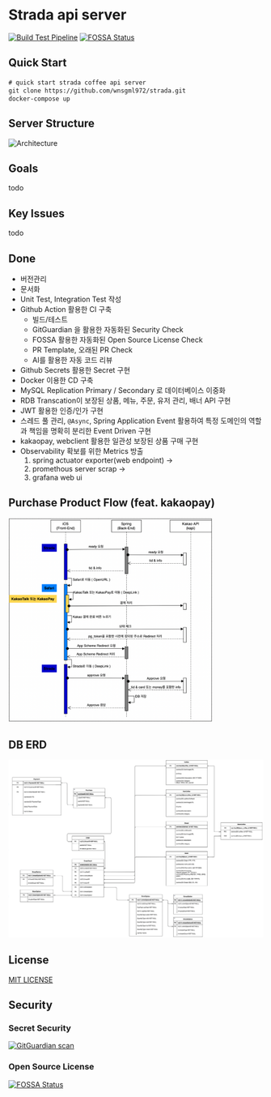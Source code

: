 # Strada api server

[![Build Test Pipeline](https://github.com/Coffee-Street/strada/workflows/build-test-pipeline/badge.svg)](https://github.com/Coffee-Street/strada/actions)
[![FOSSA Status](https://app.fossa.com/api/projects/git%2Bgithub.com%2Fwnsgml972%2Fstrada.svg?type=shield)](https://app.fossa.com/projects/git%2Bgithub.com%2Fwnsgml972%2Fstrada?ref=badge_shield)

## Quick Start

```shell script
# quick start strada coffee api server
git clone https://github.com/wnsgml972/strada.git
docker-compose up
```

## Server Structure
![Architecture](https://user-images.githubusercontent.com/34090998/173180093-2cac0853-676d-4767-bc8d-b5e70f1f0db3.png)


## Goals

todo

## Key Issues

todo

## Done

- 버전관리
- 문서화
- Unit Test, Integration Test 작성
- Github Action 활용한 CI 구축
  - 빌드/테스트
  - GitGuardian 을 활용한 자동화된 Security Check
  - FOSSA 활용한 자동화된 Open Source License Check
  - PR Template, 오래된 PR Check
  - AI를 활용한 자동 코드 리뷰
- Github Secrets 활용한 Secret 구현
- Docker 이용한 CD 구축
- MySQL Replication Primary / Secondary 로 데이터베이스 이중화
- RDB Transcation이 보장된 상품, 메뉴, 주문, 유저 관리, 배너 API 구현
- JWT 활용한 인증/인가 구현
- 스레드 풀 관리, `@Async`, Spring Application Event 활용하여 특정 도메인의 역할과 책임을 명확히 분리한 Event Driven 구현
- kakaopay, webclient 활용한 일관성 보장된 상품 구매 구현
- Observability 확보를 위한 Metrics 방출
  1. spring actuator exporter(web endpoint) →
  2. promethous server scrap →
  3. grafana web ui


## Purchase Product Flow (feat. kakaopay)

<img src = "https://github.com/Coffee-Street/Document/blob/master/assets/purchase_product_flow.png" width="80%" height="80%">

## DB ERD

![ERD](https://github.com/Coffee-Street/Document/blob/master/assets/2022-06-11-strada_erd.png)

## License

[MIT LICENSE](https://github.com/Coffee-Street/strada/blob/master/LICENSE)

## Security

### Secret Security

[![GitGuardian scan](https://github.com/Coffee-Street/strada/actions/workflows/gg-shield-action.yml/badge.svg)](https://github.com/Coffee-Street/strada/actions/workflows/gg-shield-action.yml)

### Open Source License

[![FOSSA Status](https://app.fossa.com/api/projects/git%2Bgithub.com%2Fwnsgml972%2Fstrada.svg?type=large)](https://app.fossa.com/projects/git%2Bgithub.com%2Fwnsgml972%2Fstrada?ref=badge_large)

